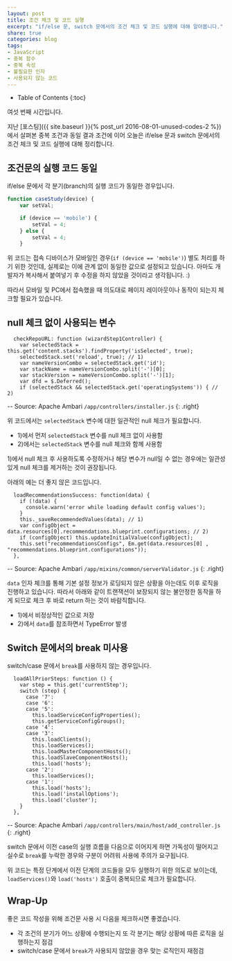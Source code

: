 ```yaml
---
layout: post
title: 조건 체크 및 코드 실행
excerpt: "if/else 문, switch 문에서의 조건 체크 및 코드 실행에 대해 알아봅니다."
share: true
categories: blog
tags:
- JavaScript
- 중복 함수
- 중복 속성
- 불필요한 인자
- 사용되지 않는 코드
---
```


* Table of Contents
{:toc}

여섯 번째 시간입니다.

지난 [포스팅]({{ site.baseurl }}{% post_url 2016-08-01-unused-codes-2 %})에서 살펴본 중복 조건과 동일 결과 조건에 이어 오늘은 if/else 문과 switch 문에서의 조건 체크 및 코드 실행에 대해 정리합니다.

## 조건문의 실행 코드 동일

if/else 문에서 각 분기(branch)의 실행 코드가 동일한 경우입니다.

```javascript
function caseStudy(device) {
    var setVal;

    if (device == 'mobile') {
        setVal = 4;
    } else {
        setVal = 4;
    }
```

위 코드는 접속 디바이스가 모바일인 경우(`if (device == 'mobile')`) 별도 처리를 하기 위한 것인데, 실제로는 이에 관계 없이 동일한 값으로 설정되고 있습니다. 아마도 개발자가 복사해서 붙여넣기 후 수정을 하지 않았을 것이라고 생각됩니다. :)

따라서 모바일 및 PC에서 접속했을 때 의도대로 페이지 레이아웃이나 동작이 되는지 체크할 필요가 있습니다.

## null 체크 없이 사용되는 변수

<pre class="line-numbers" data-start="517" data-line="3,8"><code class="language-javascript">  checkRepoURL: function (wizardStep1Controller) {
    var selectedStack = this.get('content.stacks').findProperty('isSelected', true);
    selectedStack.set('reload', true); // 1)
    var nameVersionCombo = selectedStack.get('id');
    var stackName = nameVersionCombo.split('-')[0];
    var stackVersion = nameVersionCombo.split('-')[1];
    var dfd = $.Deferred();
    if (selectedStack && selectedStack.get('operatingSystems')) { // 2)
</code></pre>
-- Source: Apache Ambari `/app/controllers/installer.js`
{: .right}

위 코드에서는 `selectedStack` 변수에 대한 일관적인 null 체크가 필요합니다.

* 1)에서 먼저 `selectedStack` 변수를 null 체크 없이 사용함
* 2)에서는 `selectedStack` 변수를 null 체크와 함께 사용함

1)에서 null 체크 후 사용하도록 수정하거나 해당 변수가 null일 수 없는 경우에는 일관성 있게 null 체크를 제거하는 것이 권장됩니다.

아래의 예는 더 좋지 않은 코드입니다.

<pre class="line-numbers" data-start="176" data-line="5-6"><code class="language-javascript">  loadRecommendationsSuccess: function(data) {
    if (!data) {
      console.warn('error while loading default config values');
    }
    this._saveRecommendedValues(data); // 1)
    var configObject = data.resources[0].recommendations.blueprint.configurations; // 2)
    if (configObject) this.updateInitialValue(configObject);
    this.set("recommendationsConfigs", Em.get(data.resources[0] , "recommendations.blueprint.configurations"));
  },
</code></pre>
-- Source: Apache Ambari `/app/mixins/common/serverValidator.js`
{: .right}

`data` 인자 체크를 통해 기본 설정 정보가 로딩되지 않은 상황을 아는데도 이후 로직을 진행하고 있습니다. 따라서 아래와 같이 트랜잭션이 보장되지 않는 불안정한 동작을 하게 되므로 체크 후 바로 return 하는 것이 바람직합니다.

* 1)에서 비정상적인 값으로 저장
* 2)에서 `data`를 참조하면서 TypeError 발생

## Switch 문에서의 break 미사용

switch/case 문에서 `break`를 사용하지 않는 경우입니다.

<pre class="line-numbers" data-start="338" data-line="12,15,17,19"><code class="language-javascript">  loadAllPriorSteps: function () {
    var step = this.get('currentStep');
    switch (step) {
      case '7':
      case '6':
      case '5':
        this.loadServiceConfigProperties();
        this.getServiceConfigGroups();
      case '4':
      case '3':
        this.loadClients();
        this.loadServices();
        this.loadMasterComponentHosts();
        this.loadSlaveComponentHosts();
        this.load('hosts');
      case '2':
        this.loadServices();
      case '1':
        this.load('hosts');
        this.load('installOptions');
        this.load('cluster');
    }
  },
</code></pre>
-- Source: Apache Ambari `/app/controllers/main/host/add_controller.js`
{: .right}

switch 문에서 이전 case의 실행 흐름을 다음으로 이어지게 하면 가독성이 떨어지고 실수로 `break`를 누락한 경우와 구분이 어려워 사용에 주의가 요구됩니다.

위 코드는 특정 단계에서 이전 단계의 코드들을 모두 실행하기 위한 의도로 보이는데, `loadServices()`와 `load('hosts')` 호출이 중복되므로 체크가 필요합니다.

## Wrap-Up

좋은 코드 작성을 위해 조건문 사용 시 다음을 체크하시면 좋겠습니다.

* 각 조건의 분기가 어느 상황에 수행되는지 또 각 분기는 해당 상황에 따른 로직을 실행하는지 점검
* switch/case 문에서 `break`가 사용되지 않았을 경우 맞는 로직인지 재점검
